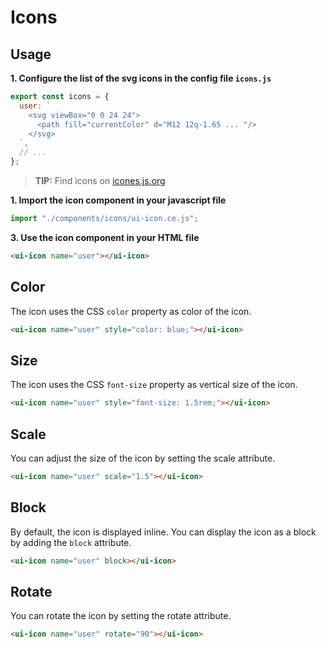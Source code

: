 # Icons

## Usage

**1. Configure the list of the svg icons in the config file `icons.js`**

```js
export const icons = {
  user: `
    <svg viewBox="0 0 24 24">
      <path fill="currentColor" d="M12 12q-1.65 ... "/>
    </svg>
  `,
  // ...
};
```

> **TIP:** Find icons on [icones.js.org](https://icones.js.org)

**1. Import the icon component in your javascript file**

```js
import "./components/icons/ui-icon.ce.js";
```

**3. Use the icon component in your HTML file**

```html
<ui-icon name="user"></ui-icon>
```

## Color

The icon uses the CSS `color` property as color of the icon.

```html
<ui-icon name="user" style="color: blue;"></ui-icon>
```

## Size

The icon uses the CSS `font-size` property as vertical size of the icon.

```html
<ui-icon name="user" style="font-size: 1.5rem;"></ui-icon>
```

## Scale

You can adjust the size of the icon by setting the scale attribute.

```html
<ui-icon name="user" scale="1.5"></ui-icon>
```

## Block

By default, the icon is displayed inline. You can display the icon as a block by adding the `block` attribute.

```html
<ui-icon name="user" block></ui-icon>
```

## Rotate

You can rotate the icon by setting the rotate attribute.

```html
<ui-icon name="user" rotate="90"></ui-icon>
```
